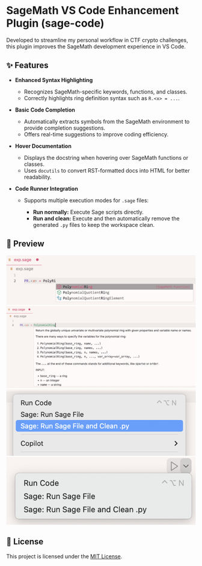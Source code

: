 # SageMath VS Code Enhancement Plugin (sage-code)

Developed to streamline my personal workflow in CTF crypto challenges, this plugin improves the SageMath development experience in VS Code.

## ✨ Features

* **Enhanced Syntax Highlighting**

  * Recognizes SageMath-specific keywords, functions, and classes.
  * Correctly highlights ring definition syntax such as `R.<x> = ...`.

* **Basic Code Completion**

  * Automatically extracts symbols from the SageMath environment to provide completion suggestions.
  * Offers real-time suggestions to improve coding efficiency.

* **Hover Documentation**

  * Displays the docstring when hovering over SageMath functions or classes.
  * Uses `docutils` to convert RST-formatted docs into HTML for better readability.

* **Code Runner Integration**

  * Supports multiple execution modes for `.sage` files:

    * **Run normally:** Execute Sage scripts directly.
    * **Run and clean:** Execute and then automatically remove the generated `.py` files to keep the workspace clean.

## 📸 Preview

![Auto Completion](image/image.png)
![Hover Docs](image/image-1.png)
![Context Menu](image/image-2.png)
![Code Runner](image.png)

## 📄 License

This project is licensed under the [MIT License](./LICENSE).
